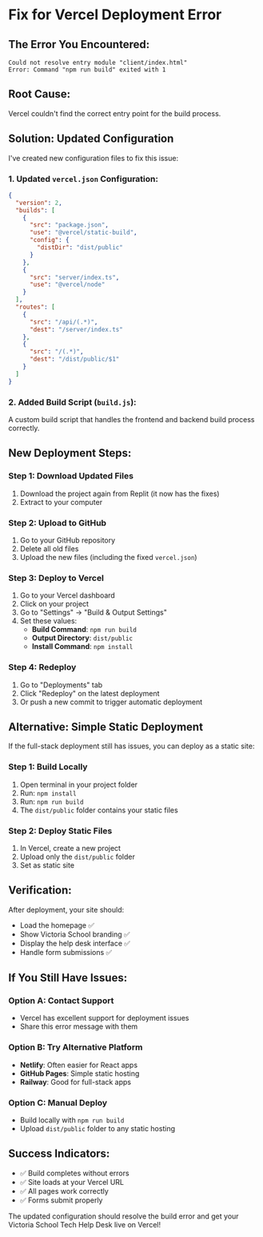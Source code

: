 # Fix for Vercel Deployment Error

## The Error You Encountered:
```
Could not resolve entry module "client/index.html"
Error: Command "npm run build" exited with 1
```

## Root Cause:
Vercel couldn't find the correct entry point for the build process.

## Solution: Updated Configuration

I've created new configuration files to fix this issue:

### 1. Updated `vercel.json` Configuration:
```json
{
  "version": 2,
  "builds": [
    {
      "src": "package.json",
      "use": "@vercel/static-build",
      "config": {
        "distDir": "dist/public"
      }
    },
    {
      "src": "server/index.ts",
      "use": "@vercel/node"
    }
  ],
  "routes": [
    {
      "src": "/api/(.*)",
      "dest": "/server/index.ts"
    },
    {
      "src": "/(.*)",
      "dest": "/dist/public/$1"
    }
  ]
}
```

### 2. Added Build Script (`build.js`):
A custom build script that handles the frontend and backend build process correctly.

## New Deployment Steps:

### Step 1: Download Updated Files
1. Download the project again from Replit (it now has the fixes)
2. Extract to your computer

### Step 2: Upload to GitHub
1. Go to your GitHub repository
2. Delete all old files
3. Upload the new files (including the fixed `vercel.json`)

### Step 3: Deploy to Vercel
1. Go to your Vercel dashboard
2. Click on your project
3. Go to "Settings" → "Build & Output Settings"
4. Set these values:
   - **Build Command**: `npm run build`
   - **Output Directory**: `dist/public`
   - **Install Command**: `npm install`

### Step 4: Redeploy
1. Go to "Deployments" tab
2. Click "Redeploy" on the latest deployment
3. Or push a new commit to trigger automatic deployment

## Alternative: Simple Static Deployment

If the full-stack deployment still has issues, you can deploy as a static site:

### Step 1: Build Locally
1. Open terminal in your project folder
2. Run: `npm install`
3. Run: `npm run build`
4. The `dist/public` folder contains your static files

### Step 2: Deploy Static Files
1. In Vercel, create a new project
2. Upload only the `dist/public` folder
3. Set as static site

## Verification:
After deployment, your site should:
- Load the homepage ✅
- Show Victoria School branding ✅
- Display the help desk interface ✅
- Handle form submissions ✅

## If You Still Have Issues:

### Option A: Contact Support
- Vercel has excellent support for deployment issues
- Share this error message with them

### Option B: Try Alternative Platform
- **Netlify**: Often easier for React apps
- **GitHub Pages**: Simple static hosting
- **Railway**: Good for full-stack apps

### Option C: Manual Deploy
- Build locally with `npm run build`
- Upload `dist/public` folder to any static hosting

## Success Indicators:
- ✅ Build completes without errors
- ✅ Site loads at your Vercel URL
- ✅ All pages work correctly
- ✅ Forms submit properly

The updated configuration should resolve the build error and get your Victoria School Tech Help Desk live on Vercel!